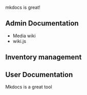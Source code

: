 mkdocs is great!

## Admin Documentation

* Media wiki
* wiki.js

## Inventory management

## User Documentation

Mkdocs is a great tool

[^1]: [Nersc Mkdocs documenation](https://docs.nersc.gov/)
